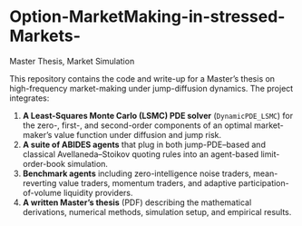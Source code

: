 # Option-MarketMaking-in-stressed-Markets-
Master Thesis, Market Simulation

This repository contains the code and write-up for a Master’s thesis on high-frequency market-making under jump-diffusion dynamics.  The project integrates:

1. **A Least-Squares Monte Carlo (LSMC) PDE solver** (`DynamicPDE_LSMC`) for the zero-, first-, and second-order components of an optimal market-maker’s value function under diffusion and jump risk.  
2. **A suite of ABIDES agents** that plug in both jump-PDE–based and classical Avellaneda–Stoikov quoting rules into an agent-based limit-order-book simulation.  
3. **Benchmark agents** including zero-intelligence noise traders, mean-reverting value traders, momentum traders, and adaptive participation-of-volume liquidity providers.  
4. **A written Master’s thesis** (PDF) describing the mathematical derivations, numerical methods, simulation setup, and empirical results.
